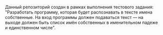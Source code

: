 Данный репозиторий создан в рамках выполнения тестового задания:
"Разработать программу, которая будет распознавать в тексте имена собственные. 
На вход программы должен подаваться текст — на выходе должен быть список имён собственных в именительном падеже и единственном числе".
